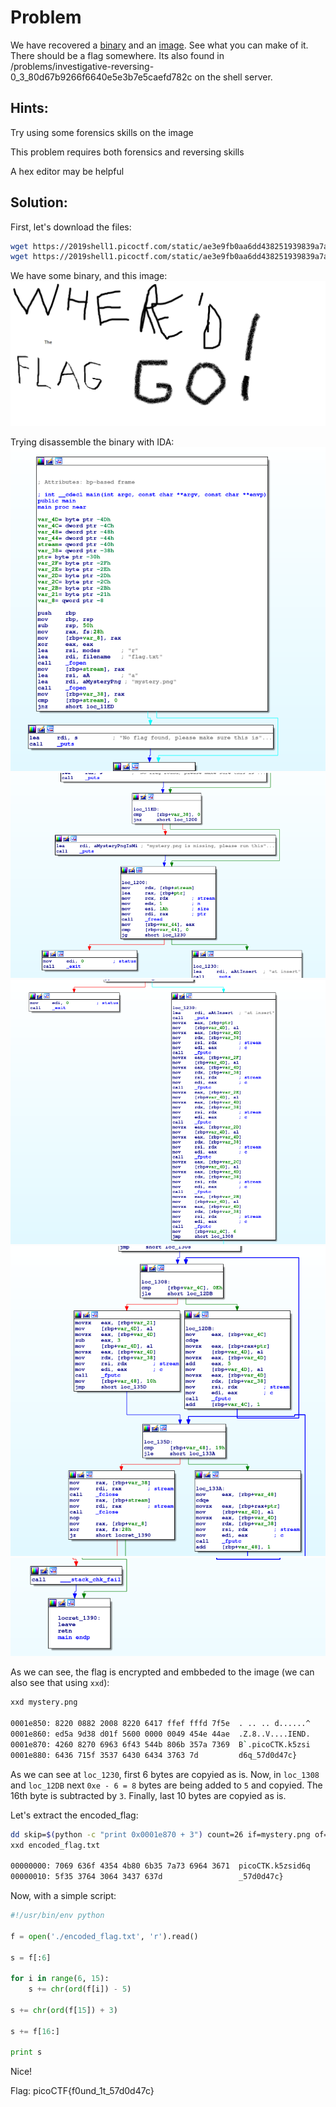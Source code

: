 # Problem
We have recovered a [binary](https://2019shell1.picoctf.com/static/ae3e9fb0aa6dd438251939839a7a6f21/mystery) and an [image](https://2019shell1.picoctf.com/static/ae3e9fb0aa6dd438251939839a7a6f21/mystery.png). See what you can make of it. There should be a flag somewhere. Its also found in /problems/investigative-reversing-0_3_80d67b9266f6640e5e3b7e5caefd782c on the shell server.

## Hints:

Try using some forensics skills on the image

This problem requires both forensics and reversing skills

A hex editor may be helpful

## Solution:

First, let's download the files:
```bash
wget https://2019shell1.picoctf.com/static/ae3e9fb0aa6dd438251939839a7a6f21/mystery
wget https://2019shell1.picoctf.com/static/ae3e9fb0aa6dd438251939839a7a6f21/mystery.png
```

We have some binary, and this image:
![mystery](./mystery.png)

Trying disassemble the binary with IDA:
![screenshot-1](./screenshot-1.png)
![screenshot-2](./screenshot-2.png)
![screenshot-3](./screenshot-3.png)
![screenshot-4](./screenshot-4.png)
![screenshot-5](./screenshot-5.png)

As we can see, the flag is encrypted and embbeded to the image (we can also see that using ```xxd```):
```bash
xxd mystery.png

0001e850: 8220 0882 2008 8220 6417 ffef fffd 7f5e  . .. .. d......^
0001e860: ed5a 9d38 d01f 5600 0000 0049 454e 44ae  .Z.8..V....IEND.
0001e870: 4260 8270 6963 6f43 544b 806b 357a 7369  B`.picoCTK.k5zsi
0001e880: 6436 715f 3537 6430 6434 3763 7d         d6q_57d0d47c}
```

As we can see at ```loc_1230```, first 6 bytes are copyied as is.
Now, in ```loc_1308``` and ```loc_12DB``` next ```0xe - 6 = 8``` bytes are being added to `5` and copyied.
The 16th byte is subtracted by `3`.
Finally, last 10 bytes are copyied as is.

Let's extract the encoded_flag:
```bash
dd skip=$(python -c "print 0x0001e870 + 3") count=26 if=mystery.png of=encoded_flag.txt bs=1
xxd encoded_flag.txt 

00000000: 7069 636f 4354 4b80 6b35 7a73 6964 3671  picoCTK.k5zsid6q
00000010: 5f35 3764 3064 3437 637d                 _57d0d47c}
```

Now, with a simple script:
```python
#!/usr/bin/env python

f = open('./encoded_flag.txt', 'r').read()

s = f[:6]

for i in range(6, 15):
    s += chr(ord(f[i]) - 5)

s += chr(ord(f[15]) + 3)

s += f[16:]

print s
```

Nice!

Flag: picoCTF{f0und_1t_57d0d47c}
